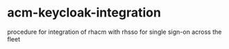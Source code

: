 # acm-keycloak-integration
procedure for integration of  rhacm with  rhsso for single sign-on across the fleet

